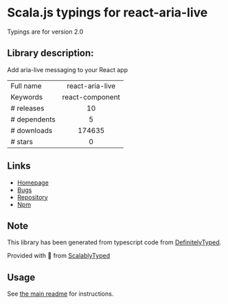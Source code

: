 
# Scala.js typings for react-aria-live

Typings are for version 2.0

## Library description:
Add aria-live messaging to your React app

|                    |                 |
| ------------------ | :-------------: |
| Full name          | react-aria-live |
| Keywords           | react-component |
| # releases         | 10 |
| # dependents       | 5 |
| # downloads        | 174635 |
| # stars            | 0 |

## Links
- [Homepage](https://github.com/AlmeroSteyn/react-aria-live#readme)
- [Bugs](https://github.com/AlmeroSteyn/react-aria-live/issues)
- [Repository](https://github.com/AlmeroSteyn/react-aria-live)
- [Npm](https://www.npmjs.com/package/react-aria-live)
    


## Note
This library has been generated from typescript code from [DefinitelyTyped](https://definitelytyped.org).

Provided with :purple_heart: from [ScalablyTyped](https://github.com/oyvindberg/ScalablyTyped)

## Usage
See [the main readme](../../readme.md) for instructions.


